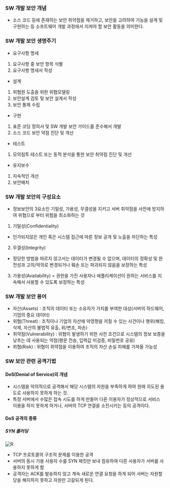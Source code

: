 ### SW 개발 보안 개념
- 소스 코드 등에 존재하는 보안 취약점을 제거하고, 보안을 고려하여 기능을 설계 및 구현하는 등 소프트웨어 개발 과정에서 지켜야 할 보안 활동을 의미한다.

### SW 개발 보안 생명주기
- 요구사항 명세
1. 요구사항 중 보안 항목 식별
2. 요구사항 명세서 작성

- 설계
1. 위협원 도출을 위한 위협모델링
2. 보안설계 검토 및 보안 설계서 작성
3. 보안 통제 수립

- 구현
1. 표준 코딩 정의서 및 SW 개발 보안 가이드를 준수해서 개발
2. 소스 코드 보안 약점 진단 및 개선

- 테스트
1. 모의침투 테스트 또는 동적 분석을 통한 보안 취약점 진단 및 개선

- 유지보수
1. 지속적인 개선
2. 보안패치

### SW 개발 보안의 구성요소
- 정보보안의 3요소인 기밀성, 가용성, 무결성을 지키고 서버 취약점을 사전에 방지하여 위협으로 부터 위험을 최소화하는 것
1. 기밀성(Confidentiality) 
- 인가되지않은 개인 혹은 시스템 접근에 따른 정보 공개 및 노출을 차단하는 특성
2. 무결성(Integrity) 
- 정당한 방법을 따르지 않고서는 데이터가 변경될 수 없으며, 데이터의 정확성 및 완전성과 고의/악의로 변경되거나 훼손 또는 파괴되지 않음을 보장하는 특성
3. 가용성(Availability)
= 권한을 가진 사용자나 애플리케이션이 원하는 서비스를 지속해서 사용할 수 있도록 보장하는 특성

### SW 개발 보안 용어
- 자산(Assets) : 조직의 데이터 또는 소유자가 가치를 부여한 대상(서버의 하드웨어, 기업의 중요 데이터)
- 위협(Threat) : 조직이나 기업의 자산에 악영향을 끼칠 수 있는 사건이나 행위(해킹, 삭제, 자산의 불법적 유출, 위/변조, 파손)
- 취약점(Vulnerability) : 위협이 발생하기 위한 사전 조건으로 시스템의 정보 보증을 낮추는 데 사용되는 약점(평문 전송, 입력값 미검증, 비밀번호 공유)
- 위협(Risk) : 위협이 취약점을 이용하여 조직의 자산 손실 피해를 가져올 가능성

### SW 보안 관련 공격기법
#### DoS(Denial of Service)의 개념
- 시스템을 악의적으로 공격해서 해당 시스템의 자원을 부족하게 하여 원래 의도된 용도로 사용하지 못하게 하는 것. 
- 특정 서버에서 수많은 접속 시도를 하게 만들어 다른 이용자가 정상적으로 서비스 이용을 하지 못하게 하거나, 서버의 TCP 연결을 소진시키는 등의 공격이다.


#### DoS 공격의 종류

##### SYN 플러딩
![R](https://user-images.githubusercontent.com/72552897/164343145-b47f948d-d6e9-40de-8c17-d2570ab5a72c.gif)
- TCP 프로토콜의 구조적 문제를 이용한 공격
- 서버의 동시 기용 사용자 수를 SYN 패킷만 보내 점유하여 다른 사용자가 서버를 사용하지 못하게 함
- 공격자는 ACK를 발송하지 않고 계속 새로운 연결 요청을 하게 되어 서버는 자원할당을 해지하지 못하고 자원만 고갈되게 된다.

